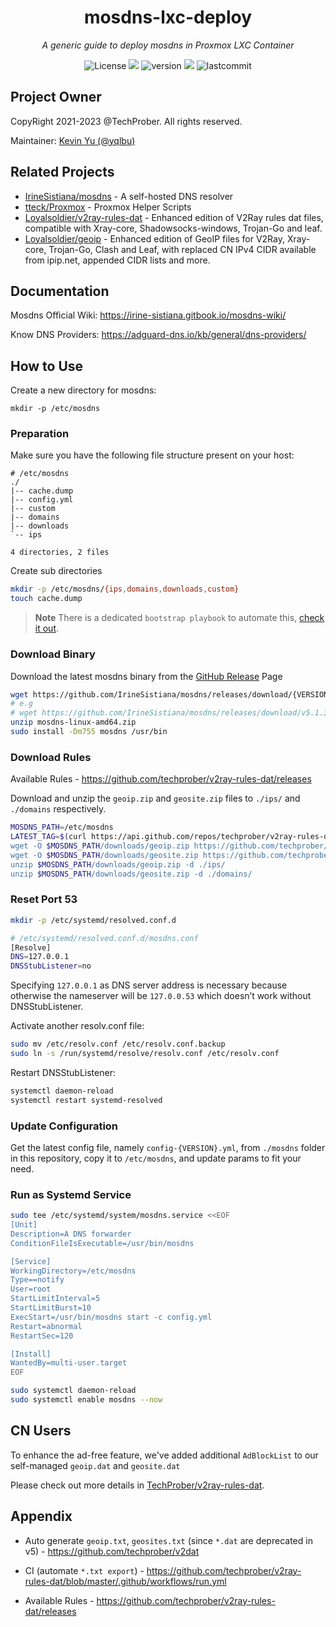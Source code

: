 <h1 align="center">mosdns-lxc-deploy</h1>
<p align="center">
    <em>A generic guide to deploy mosdns in Proxmox LXC Container</em>
</p>

<p align="center">
    <img src="https://custom-icon-badges.herokuapp.com/github/license/techprober/mosdns-opnsense-install?logo=law&color=critical" alt="License"/>
    <img src="https://hits.seeyoufarm.com/api/count/incr/badge.svg?url=https%3A%2F%2Fgithub.com%2FTechProber%2Fmosdns-lxc-deploy&count_bg=%235322B2&title_bg=%23555555&icon=&icon_color=%23E7E7E7&title=hits&edge_flat=false"/>
      <img src="https://custom-icon-badges.herokuapp.com/github/v/release/IrineSistiana/mosdns?logo=rocket" alt="version">
    <img src="https://custom-icon-badges.herokuapp.com/github/issues-pr-closed/TechProber/mosdns-lxc-deploy?color=purple&logo=git-pull-request&logoColor=white"/>
    <img src="https://custom-icon-badges.herokuapp.com/github/last-commit/TechProber/mosdns-lxc-deploy?logo=history&logoColor=white" alt="lastcommit"/>
</p>

## Project Owner

CopyRight 2021-2023 @TechProber. All rights reserved.

Maintainer: [ Kevin Yu (@yqlbu) ](https://github.com/yqlbu)

## Related Projects

- [IrineSistiana/mosdns](https://github.com/IrineSistiana/mosdns) - A self-hosted DNS resolver
- [tteck/Proxmox](https://github.com/tteck/Proxmox) - Proxmox Helper Scripts
- [Loyalsoldier/v2ray-rules-dat](https://github.com/Loyalsoldier/v2ray-rules-dat) - Enhanced edition of V2Ray rules dat files, compatible with Xray-core, Shadowsocks-windows, Trojan-Go and leaf.
- [Loyalsoldier/geoip](https://github.com/Loyalsoldier/geoip) - Enhanced edition of GeoIP files for V2Ray, Xray-core, Trojan-Go, Clash and Leaf, with replaced CN IPv4 CIDR available from ipip.net, appended CIDR lists and more.

## Documentation

Mosdns Official Wiki: https://irine-sistiana.gitbook.io/mosdns-wiki/

Know DNS Providers: https://adguard-dns.io/kb/general/dns-providers/

## How to Use

Create a new directory for mosdns:

```
mkdir -p /etc/mosdns
```

### Preparation

Make sure you have the following file structure present on your host:

```
# /etc/mosdns
./
|-- cache.dump
|-- config.yml
|-- custom
|-- domains
|-- downloads
`-- ips

4 directories, 2 files
```

Create sub directories

```bash
mkdir -p /etc/mosdns/{ips,domains,downloads,custom}
touch cache.dump
```

> **Note** There is a dedicated `bootstrap playbook` to automate this, [check it out](./playbooks/auto-artifact-export.yml).

### Download Binary

Download the latest mosdns binary from the [GitHub Release](https://github.com/IrineSistiana/mosdns/releases) Page

```bash
wget https://github.com/IrineSistiana/mosdns/releases/download/{VERSION}/mosdns-{PLATFORM}-{ARCH}.zip
# e.g
# wget https://github.com/IrineSistiana/mosdns/releases/download/v5.1.3/mosdns-linux-amd64.zip
unzip mosdns-linux-amd64.zip
sudo install -Dm755 mosdns /usr/bin
```

### Download Rules

Available Rules - https://github.com/techprober/v2ray-rules-dat/releases

Download and unzip the `geoip.zip` and `geosite.zip` files to `./ips/` and `./domains` respectively.

```bash
MOSDNS_PATH=/etc/mosdns
LATEST_TAG=$(curl https://api.github.com/repos/techprober/v2ray-rules-dat/releases/latest --silent |  jq -r ".tag_name)
wget -O $MOSDNS_PATH/downloads/geoip.zip https://github.com/techprober/v2ray-rules-dat/releases/download/$LATEST_TAG/geoip.zip
wget -O $MOSDNS_PATH/downloads/geosite.zip https://github.com/techprober/v2ray-rules-dat/releases/download/$LATEST_TAG/geosite.zip
unzip $MOSDNS_PATH/downloads/geoip.zip -d ./ips/
unzip $MOSDNS_PATH/downloads/geosite.zip -d ./domains/
```

### Reset Port 53

```bash
mkdir -p /etc/systemd/resolved.conf.d

# /etc/systemd/resolved.conf.d/mosdns.conf
[Resolve]
DNS=127.0.0.1
DNSStubListener=no
```

Specifying `127.0.0.1` as DNS server address is necessary because otherwise the nameserver will be `127.0.0.53` which doesn’t work without DNSStubListener.

Activate another resolv.conf file:

```bash
sudo mv /etc/resolv.conf /etc/resolv.conf.backup
sudo ln -s /run/systemd/resolve/resolv.conf /etc/resolv.conf
```

Restart DNSStubListener:

```bash
systemctl daemon-reload
systemctl restart systemd-resolved
```

### Update Configuration

Get the latest config file, namely `config-{VERSION}.yml`, from `./mosdns` folder in this repository, copy it to `/etc/mosdns`, and update params to fit your need.

### Run as Systemd Service

```bash
sudo tee /etc/systemd/system/mosdns.service <<EOF
[Unit]
Description=A DNS forwarder
ConditionFileIsExecutable=/usr/bin/mosdns

[Service]
WorkingDirectory=/etc/mosdns
Type==notify
User=root
StartLimitInterval=5
StartLimitBurst=10
ExecStart=/usr/bin/mosdns start -c config.yml
Restart=abnormal
RestartSec=120

[Install]
WantedBy=multi-user.target
EOF

sudo systemctl daemon-reload
sudo systemctl enable mosdns --now
```

## CN Users

To enhance the ad-free feature, we've added additional `AdBlockList` to our self-managed `geoip.dat` and `geosite.dat`

Please check out more details in [TechProber/v2ray-rules-dat](https://github.com/TechProber/v2ray-rules-dat).

## Appendix

- Auto generate `geoip.txt`, `geosites.txt` (since `*.dat` are deprecated in v5) - https://github.com/techprober/v2dat

- CI (automate `*.txt export`) - https://github.com/techprober/v2ray-rules-dat/blob/master/.github/workflows/run.yml

- Available Rules - https://github.com/techprober/v2ray-rules-dat/releases

